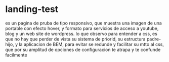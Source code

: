 # landing-test
es  un pagina de pruba de tipo responsivo, que muestra una imagen de una portable con efecto hover, y formato para servicios de acceso a youtube, blog y un web site de wordpress.
lo que observo para entender a css, es que no hay que perder de vista su sistema de priorid, su estructura padre-hijo, y la aplicacion de BEM, para evitar se redunde y facilitar su mtto al css, que por su amplitud de opciones de configuracion te atrapa y te confunde facilmente
